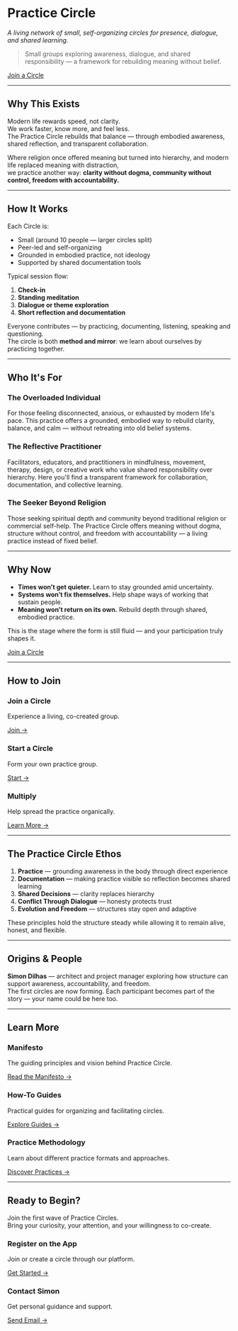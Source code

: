 # Practice Circle  
*A living network of small, self-organizing circles for presence, dialogue, and shared learning.*

> Small groups exploring awareness, dialogue, and shared responsibility — a framework for rebuilding meaning without belief.

<div class="cta-button-container">
<a href="how_to_join.md" class="cta-button">Join a Circle</a>
</div>


---

## Why This Exists

Modern life rewards speed, not clarity.  
We work faster, know more, and feel less.  
The Practice Circle rebuilds that balance — through embodied awareness, shared reflection, and transparent collaboration.

Where religion once offered meaning but turned into hierarchy, and modern life replaced meaning with distraction,  
we practice another way: **clarity without dogma, community without control, freedom with accountability.**

---

## How It Works

Each Circle is:
- Small (around 10 people — larger circles split)
- Peer-led and self-organizing  
- Grounded in embodied practice, not ideology  
- Supported by shared documentation tools  

Typical session flow:
1. **Check-in**  
2. **Standing meditation**  
3. **Dialogue or theme exploration**  
4. **Short reflection and documentation**  

Everyone contributes — by practicing, documenting, listening, speaking and questioning.  
The circle is both **method and mirror**: we learn about ourselves by practicing together.

---

## Who It's For

<div class="info-cards-container">

<div class="info-card">
<h3>The Overloaded Individual</h3>
<p>For those feeling disconnected, anxious, or exhausted by modern life's pace. This practice offers a grounded, embodied way to rebuild clarity, balance, and calm — without retreating into old belief systems.</p>
</div>

<div class="info-card">
<h3>The Reflective Practitioner</h3>
<p>Facilitators, educators, and practitioners in mindfulness, movement, therapy, design, or creative work who value shared responsibility over hierarchy. Here you'll find a transparent framework for collaboration, documentation, and collective learning.</p>
</div>

<div class="info-card">
<h3>The Seeker Beyond Religion</h3>
<p>Those seeking spiritual depth and community beyond traditional religion or commercial self-help. The Practice Circle offers meaning without dogma, structure without control, and freedom with accountability — a living practice instead of fixed belief.</p>
</div>

</div>

---

## Why Now

- **Times won’t get quieter.** Learn to stay grounded amid uncertainty.  
- **Systems won’t fix themselves.** Help shape ways of working that sustain people.  
- **Meaning won’t return on its own.** Rebuild depth through shared, embodied practice.  

This is the stage where the form is still fluid — and your participation truly shapes it.

[Join a Circle](how_to_join.md)

---

## How to Join

<div class="info-cards-container">

<div class="info-card">
<h3>Join a Circle</h3>
<p>Experience a living, co-created group.</p>
<p><a href="how_to_join.md">Join →</a></p>
</div>

<div class="info-card">
<h3>Start a Circle</h3>
<p>Form your own practice group.</p>
<p><a href="howto/organize/lifecycle/create_a_circle.md">Start →</a></p>
</div>

<div class="info-card">
<h3>Multiply</h3>
<p>Help spread the practice organically.</p>
<p><a href="howto/organize/lifecycle/spread_the_practice.md">Learn More →</a></p>
</div>

</div>

---

## The Practice Circle Ethos  

1. **Practice** — grounding awareness in the body through direct experience  
2. **Documentation** — making practice visible so reflection becomes shared learning  
3. **Shared Decisions** — clarity replaces hierarchy  
4. **Conflict Through Dialogue** — honesty protects trust  
5. **Evolution and Freedom** — structures stay open and adaptive  

These principles hold the structure steady while allowing it to remain alive, honest, and flexible.

---

## Origins & People

**Simon Dilhas** — architect and project manager exploring how structure can support awareness, accountability, and freedom.  
The first circles are now forming. Each participant becomes part of the story — your name could be here too.

---

## Learn More

<div class="info-cards-container">

<div class="info-card">
<h3>Manifesto</h3>
<p>The guiding principles and vision behind Practice Circle.</p>
<p><a href="manifesto.md">Read the Manifesto →</a></p>
</div>

<div class="info-card">
<h3>How-To Guides</h3>
<p>Practical guides for organizing and facilitating circles.</p>
<p><a href="howto/index.md">Explore Guides →</a></p>
</div>

<div class="info-card">
<h3>Practice Methodology</h3>
<p>Learn about different practice formats and approaches.</p>
<p><a href="howto/practice/practice_formats.md">Discover Practices →</a></p>
</div>

</div>

---

## Ready to Begin?

Join the first wave of Practice Circles.  
Bring your curiosity, your attention, and your willingness to co-create.

<div class="info-cards-container">

<div class="info-card">
<h3>Register on the App</h3>
<p>Join or create a circle through our platform.</p>
<p><a href="https://practice-circle.softr.app/sign-up">Get Started →</a></p>
</div>

<div class="info-card">
<h3>Contact Simon</h3>
<p>Get personal guidance and support.</p>
<p><a href="mailto:simon.dilhas@gmail.com">Send Email →</a></p>
</div>

</div>
